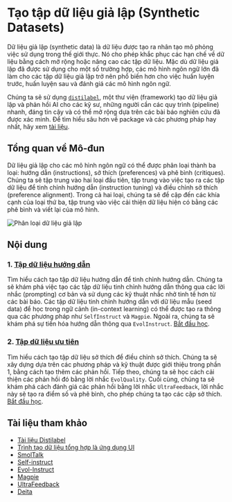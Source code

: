 # Tạo tập dữ liệu giả lập (Synthetic Datasets)

Dữ liệu giả lập (synthetic data) là dữ liệu được tạo ra nhân tạo mô phỏng việc sử dụng trong thế giới thực. Nó cho phép khắc phục các hạn chế về dữ liệu bằng cách mở rộng hoặc nâng cao các tập dữ liệu. Mặc dù dữ liệu giả lập đã được sử dụng cho một số trường hợp, các mô hình ngôn ngữ lớn đã làm cho các tập dữ liệu giả lập trở nên phổ biến hơn cho việc huấn luyện trước, huấn luyện sau và đánh giá các mô hình ngôn ngữ.

Chúng ta sẽ sử dụng [`distilabel`](https://distilabel.argilla.io/latest/), một thư viện (framework) tạo dữ liệu giả lập và phản hồi AI cho các kỹ sư, những người cần các quy trình (pipeline) nhanh, đáng tin cậy và có thể mở rộng dựa trên các bài báo nghiên cứu đã được xác minh. Để tìm hiểu sâu hơn về package và các phương pháp hay nhất, hãy xem [tài liệu](https://distilabel.argilla.io/latest/).

## Tổng quan về Mô-đun

Dữ liệu giả lập cho các mô hình ngôn ngữ có thể được phân loại thành ba loại: hướng dẫn (instructions), sở thích (preferences) và phê bình (critiques). Chúng ta sẽ tập trung vào hai loại đầu tiên, tập trung vào việc tạo ra các tập dữ liệu để tinh chỉnh hướng dẫn (instruction tuning) và điều chỉnh sở thích (preference alignment). Trong cả hai loại, chúng ta sẽ đề cập đến các khía cạnh của loại thứ ba, tập trung vào việc cải thiện dữ liệu hiện có bằng các phê bình và viết lại của mô hình.

![Phân loại dữ liệu giả lập](./images/taxonomy-synthetic-data.png)

## Nội dung

### 1. [Tập dữ liệu hướng dẫn](./instruction_datasets.md)

Tìm hiểu cách tạo tập dữ liệu hướng dẫn để tinh chỉnh hướng dẫn. Chúng ta sẽ khám phá việc tạo các tập dữ liệu tinh chỉnh hướng dẫn thông qua các lời nhắc (prompting) cơ bản và sử dụng các kỹ thuật nhắc nhở tinh tế hơn từ các bài báo. Các tập dữ liệu tinh chỉnh hướng dẫn với dữ liệu mẫu (seed data) để học trong ngữ cảnh (in-context learning) có thể được tạo ra thông qua các phương pháp như `SelfInstruct` và `Magpie`. Ngoài ra, chúng ta sẽ khám phá sự tiến hóa hướng dẫn thông qua `EvolInstruct`. [Bắt đầu học](./instruction_datasets.md).

### 2. [Tập dữ liệu ưu tiên](./preference_datasets.md)

Tìm hiểu cách tạo tập dữ liệu sở thích để điều chỉnh sở thích. Chúng ta sẽ xây dựng dựa trên các phương pháp và kỹ thuật được giới thiệu trong phần 1, bằng cách tạo thêm các phản hồi. Tiếp theo, chúng ta sẽ học cách cải thiện các phản hồi đó bằng lời nhắc `EvolQuality`. Cuối cùng, chúng ta sẽ khám phá cách đánh giá các phản hồi bằng lời nhắc `UltraFeedback`, lời nhắc này sẽ tạo ra điểm số và phê bình, cho phép chúng ta tạo các cặp sở thích. [Bắt đầu học](./preference_datasets.md).

## Tài liệu tham khảo

- [Tài liệu Distilabel](https://distilabel.argilla.io/latest/)
- [Trình tạo dữ liệu tổng hợp là ứng dụng UI](https://huggingface.co/blog/synthetic-data-generator)
- [SmolTalk](https://huggingface.co/datasets/HuggingFaceTB/smoltalk)
- [Self-instruct](https://arxiv.org/abs/2212.10560)
- [Evol-Instruct](https://arxiv.org/abs/2304.12244)
- [Magpie](https://arxiv.org/abs/2406.08464)
- [UltraFeedback](https://arxiv.org/abs/2310.01377)
- [Deita](https://arxiv.org/abs/2312.15685)